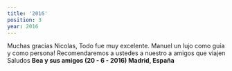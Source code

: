```yaml
---
title: '2016'
position: 3
year: 2016
---
```


Muchas gracias Nicolas, Todo fue muy excelente. Manuel un lujo como guía y como persona! Recomendaremos a ustedes a nuestro a amigos que viajen Saludos **Bea y sus amigos (20 - 6 - 2016) Madrid, España**